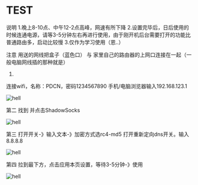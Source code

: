 # TEST
说明
1.晚上8-10点、中午12-2点高峰，网速有所下降
2.设置完毕后，日后使用的时候连通电源，请等3-5分钟左右再进行使用，由于刚开机后台需要打开的功能比普通路由多，启动比较慢
3.仅作为学习使用（恩..）

注意
用送的网线把盒子（蓝色口） 与 家里自己的路由器的上网口连接在一起（一般电脑网线插的那种就是）

1.
连接wifi，名称：PDCN，密码1234567890
手机/电脑浏览器输入192.168.123.1

![hell](https://github.com/yanzhengma001/TEST/blob/master/1.jpg)



第二
找到 并点击ShadowSocks

![hell](https://github.com/yanzhengma001/TEST/blob/master/2.jpg)




第三
打开开关-》输入文本-》加密方式选rc4-md5
打开重新定向dns开关。输入8.8.8.8

![hell](https://github.com/yanzhengma001/TEST/blob/master/00.jpg)





第四
拉到最下方，点击应用本页设置，等待3-5分钟-》使用

![hell](https://github.com/yanzhengma001/TEST/blob/master/4.jpg)
